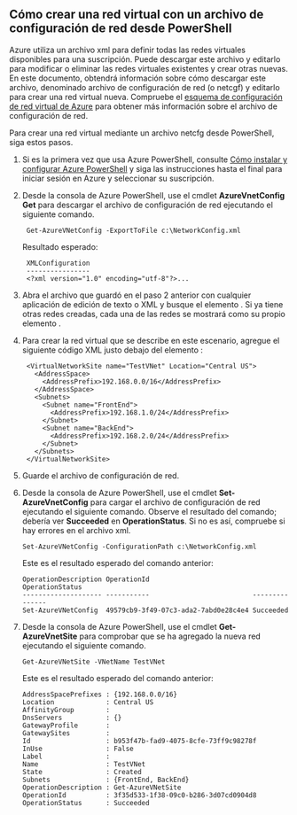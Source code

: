 ## <a name="how-to-create-a-vnet-using-a-network-config-file-from-powershell"></a>Cómo crear una red virtual con un archivo de configuración de red desde PowerShell
Azure utiliza un archivo xml para definir todas las redes virtuales disponibles para una suscripción. Puede descargar este archivo y editarlo para modificar o eliminar las redes virtuales existentes y crear otras nuevas. En este documento, obtendrá información sobre cómo descargar este archivo, denominado archivo de configuración de red (o netcgf) y editarlo para crear una red virtual nueva. Compruebe el [esquema de configuración de red virtual de Azure](https://msdn.microsoft.com/library/azure/jj157100.aspx) para obtener más información sobre el archivo de configuración de red.

Para crear una red virtual mediante un archivo netcfg desde PowerShell, siga estos pasos.

1. Si es la primera vez que usa Azure PowerShell, consulte [Cómo instalar y configurar Azure PowerShell](/powershell/azureps-cmdlets-docs) y siga las instrucciones hasta el final para iniciar sesión en Azure y seleccionar su suscripción.
2. Desde la consola de Azure PowerShell, use el cmdlet **AzureVnetConfig Get** para descargar el archivo de configuración de red ejecutando el siguiente comando. 
   
        Get-AzureVNetConfig -ExportToFile c:\NetworkConfig.xml
   
    Resultado esperado:
   
        XMLConfiguration                                                                                                     
        ----------------                                                                                                     
        <?xml version="1.0" encoding="utf-8"?>...  
3. Abra el archivo que guardó en el paso 2 anterior con cualquier aplicación de edición de texto o XML y busque el elemento **<VirtualNetworkSites>** . Si ya tiene otras redes creadas, cada una de las redes se mostrará como su propio elemento **<VirtualNetworkSite>** .
4. Para crear la red virtual que se describe en este escenario, agregue el siguiente código XML justo debajo del elemento **<VirtualNetworkSites>** :
   
        <VirtualNetworkSite name="TestVNet" Location="Central US">
          <AddressSpace>
            <AddressPrefix>192.168.0.0/16</AddressPrefix>
          </AddressSpace>
          <Subnets>
            <Subnet name="FrontEnd">
              <AddressPrefix>192.168.1.0/24</AddressPrefix>
            </Subnet>
            <Subnet name="BackEnd">
              <AddressPrefix>192.168.2.0/24</AddressPrefix>
            </Subnet>
          </Subnets>
        </VirtualNetworkSite>
5. Guarde el archivo de configuración de red.
6. Desde la consola de Azure PowerShell, use el cmdlet **Set-AzureVnetConfig** para cargar el archivo de configuración de red ejecutando el siguiente comando. Observe el resultado del comando; debería ver **Succeeded** en **OperationStatus**. Si no es así, compruebe si hay errores en el archivo xml.
   
       Set-AzureVNetConfig -ConfigurationPath c:\NetworkConfig.xml
   
   Este es el resultado esperado del comando anterior:
   
       OperationDescription OperationId                          OperationStatus
       -------------------- -----------                          ---------------
       Set-AzureVNetConfig  49579cb9-3f49-07c3-ada2-7abd0e28c4e4 Succeeded 
7. Desde la consola de Azure PowerShell, use el cmdlet **Get-AzureVnetSite** para comprobar que se ha agregado la nueva red ejecutando el siguiente comando. 
   
       Get-AzureVNetSite -VNetName TestVNet
   
   Este es el resultado esperado del comando anterior:
   
       AddressSpacePrefixes : {192.168.0.0/16}
       Location             : Central US
       AffinityGroup        : 
       DnsServers           : {}
       GatewayProfile       : 
       GatewaySites         : 
       Id                   : b953f47b-fad9-4075-8cfe-73ff9c98278f
       InUse                : False
       Label                : 
       Name                 : TestVNet
       State                : Created
       Subnets              : {FrontEnd, BackEnd}
       OperationDescription : Get-AzureVNetSite
       OperationId          : 3f35d533-1f38-09c0-b286-3d07cd0904d8
       OperationStatus      : Succeeded



<!--HONumber=Feb17_HO2-->


